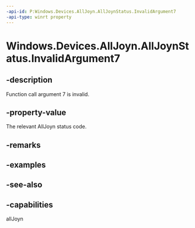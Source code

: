 ```yaml
---
-api-id: P:Windows.Devices.AllJoyn.AllJoynStatus.InvalidArgument7
-api-type: winrt property
---
```


<!-- Property syntax
public int InvalidArgument7 { get; }
-->

# Windows.Devices.AllJoyn.AllJoynStatus.InvalidArgument7

## -description
Function call argument 7 is invalid.



## -property-value
The relevant AllJoyn status code.

## -remarks

## -examples

## -see-also


## -capabilities
allJoyn
